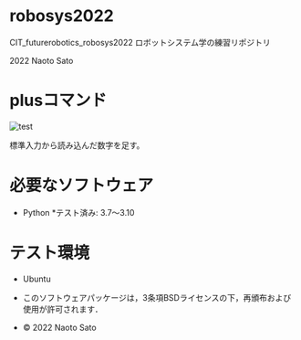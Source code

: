 # robosys2022
CIT_futurerobotics_robosys2022
ロボットシステム学の練習リポジトリ

2022 Naoto Sato

# plusコマンド
![test](https://github.com/Nao107010/robosys2022/actions/workflows/test.yml/badge.svg)

標準入力から読み込んだ数字を足す。

# 必要なソフトウェア
* Python
 *テスト済み: 3.7～3.10

# テスト環境
* Ubuntu

* このソフトウェアパッケージは，3条項BSDライセンスの下，再頒布および使用が許可されます．
* © 2022 Naoto Sato

